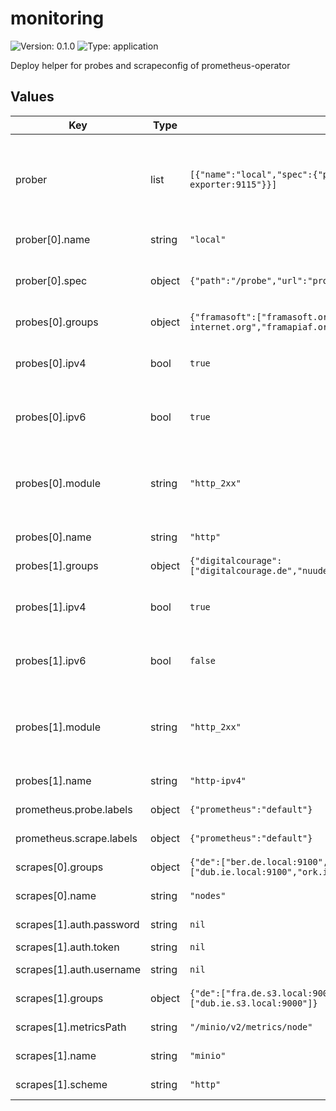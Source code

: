 # monitoring

![Version: 0.1.0](https://img.shields.io/badge/Version-0.1.0-informational?style=flat-square) ![Type: application](https://img.shields.io/badge/Type-application-informational?style=flat-square)

Deploy helper for probes and scrapeconfig of prometheus-operator

## Values

| Key | Type | Default | Description |
|-----|------|---------|-------------|
| prober | list | `[{"name":"local","spec":{"path":"/probe","url":"prometheus-blackbox-exporter:9115"}}]` | prober for each the following probes are created (multiside probes) |
| prober[0].name | string | `"local"` | name of prober |
| prober[0].spec | object | `{"path":"/probe","url":"prometheus-blackbox-exporter:9115"}` | spec of prober (like url, path, scheme ...) |
| probes[0].groups | object | `{"framasoft":["framasoft.org","degooglisons-internet.org","framapiaf.org","framatube.org"]}` | groups with targets |
| probes[0].ipv4 | bool | `true` | setup one for ipv4 (see module and his suffix) |
| probes[0].ipv6 | bool | `true` | setup one for ipv6 (see module and his suffix) |
| probes[0].module | string | `"http_2xx"` | probe module (suffix with _ipv4 and ipv6 if enabled) |
| probes[0].name | string | `"http"` | name of probe |
| probes[1].groups | object | `{"digitalcourage":["digitalcourage.de","nuudel.digitalcourage.de","digitalcourage.social"]}` | groups with targets |
| probes[1].ipv4 | bool | `true` | setup one for ipv4 (see module and his suffix) |
| probes[1].ipv6 | bool | `false` | setup one for ipv6 (see module and his suffix) |
| probes[1].module | string | `"http_2xx"` | probe module (suffix with _ipv4 and ipv6 if enabled) |
| probes[1].name | string | `"http-ipv4"` | name of probe |
| prometheus.probe.labels | object | `{"prometheus":"default"}` | labels on Probe |
| prometheus.scrape.labels | object | `{"prometheus":"default"}` | labels on ScrapeConfig |
| scrapes[0].groups | object | `{"de":["ber.de.local:9100","fra.de.local:9100","ham.de.local:9100"],"ie":["dub.ie.local:9100","ork.ie.local:9100"]}` | groups with targets |
| scrapes[0].name | string | `"nodes"` | name of scrape |
| scrapes[1].auth.password | string | `nil` | basic auth password |
| scrapes[1].auth.token | string | `nil` | bearer token |
| scrapes[1].auth.username | string | `nil` | basic auth username |
| scrapes[1].groups | object | `{"de":["fra.de.s3.local:9000","ham.de.s3.local:9000"],"ie":["dub.ie.s3.local:9000"]}` | groups with targets |
| scrapes[1].metricsPath | string | `"/minio/v2/metrics/node"` | metric path on scrape |
| scrapes[1].name | string | `"minio"` | name of scrape |
| scrapes[1].scheme | string | `"http"` | schema on scrape |
